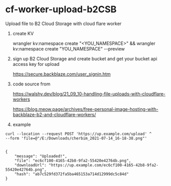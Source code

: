 # cf-worker-upload-b2CSB
Upload file to B2 Cloud Storage with cloud flare worker

1. create KV

   wrangler kv:namespace create "<YOU_NAMESPACE>"  &&  wrangler kv:namespace create "YOU_NAMESPACE" --preview

2. sign up B2 Cloud Storage and create bucket and get your bucket api access key for upload
    
    https://secure.backblaze.com/user_signin.htm
3. code source from

    https://walshy.dev/blog/21_09_10-handling-file-uploads-with-cloudflare-workers
    
    https://blog.meow.page/archives/free-personal-image-hosting-with-backblaze-b2-and-cloudflare-workers/



4. example
``` shell
curl --location --request POST 'https://up.example.com/upload' ^
--form 'file=@"/E:/Downloads/cherbim_2021-07-14_16-18-38.png"'


{
    "message": "Uploaded!",
    "file": "ec6cf100-4165-42b8-9fa2-55420e42764b.png",
    "downloadUrl": "https://up.example.com/ec6cf100-4165-42b8-9fa2-55420e42764b.png",
    "hash": "ab7c529fd372fa5ba465153a714d12999dc5c84d"
}
```
